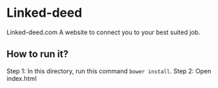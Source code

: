 # Linked-deed
Linked-deed.com
A website to connect you to your best suited job.


## How to run it?
Step 1: In this directory, run this command `bower install`.
Step 2: Open index.html


